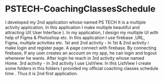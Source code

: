 # PSTECH-CoachingClassesSchedule
I developed my 2nd application whose named PS TECH  It is a multiple activity application. In this application I make multiple beautiful and attracting UI( User Interface ).  In my application, I design my multiple UI with help of Figma &amp; Photoshop etc.  In this application I use firebase ,URL, Figma, multiple activities etc.  1st and 2nd activity - In 1st &amp; 2nd activity i make login and register page. A page connect with firebase. By connecting firebase, If any user creates an account on my app, he can login and logout whenever he wants. After login he reach in 3rd activity whose named Home. 3rd activity - In 3rd activity I use ListView. In this ListView I create some folders in this folders I provided my official coaching classes schedule  time .  Thus it is 2nd first application.
